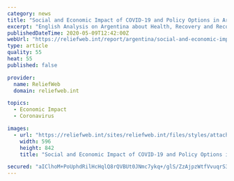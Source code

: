 ```yaml
---
category: news
title: "Social and Economic Impact of COVID-19 and Policy Options in Argentina"
excerpt: "English Analysis on Argentina about Health, Recovery and Reconstruction and Epidemic; published on 06 May 2020 by UNDP"
publishedDateTime: 2020-05-09T12:42:00Z
webUrl: "https://reliefweb.int/report/argentina/social-and-economic-impact-covid-19-and-policy-options-argentina"
type: article
quality: 55
heat: 55
published: false

provider:
  name: ReliefWeb
  domain: reliefweb.int

topics:
  - Economic Impact
  - Coronavirus

images:
  - url: "https://reliefweb.int/sites/reliefweb.int/files/styles/attachment-large/public/resources-pdf-previews/1516280-UNDP-RBLAC-CD19-PDS-Number6-EN-Arg.png?itok=ArIvzCdB"
    width: 596
    height: 842
    title: "Social and Economic Impact of COVID-19 and Policy Options in Argentina"

secured: "aIClhoM+PoUphdRilHcHqlQ8rQVBUt0JNmc7ykq+/glS/ZzAjpzWtfVvuqrS3DJYwVRGtpNyEM4tkq4f5zlaFtmLx4kWxm/ftvQ3lMYV2scdhrGQu9j/2LJPa0LrYBE5vLKSDTXCl9ZzNEc6bUB7BImr1rbAr7s+xETgs21gM7P4M6VTBtt1zU/4xS76Tc1+SW4axJ3b+dxtOn2/K3LiwW26OXIoQvXX9i5XHGZwmn5NMAa0k7XYQ2s8nkFdst8NMiECf/rlMEZMs3PDENUqhvwtdZ0CrzSYFO9MZWFhDlmK6WdpgGQ+NNNVSy2HXIMs;M1Cl2tmftzJC5fnbaPt2OA=="
---
```


